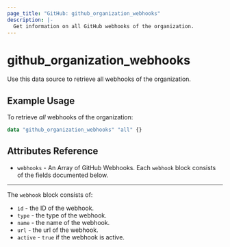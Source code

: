 ```yaml
---
page_title: "GitHub: github_organization_webhooks"
description: |-
  Get information on all GitHub webhooks of the organization.
---
```


# github\_organization\_webhooks

Use this data source to retrieve all webhooks of the organization.

## Example Usage

To retrieve *all* webhooks of the organization:

```terraform
data "github_organization_webhooks" "all" {}
```

## Attributes Reference

* `webhooks` - An Array of GitHub Webhooks. Each `webhook` block consists of the fields documented below.

---

The `webhook` block consists of:

* `id` - the ID of the webhook.
* `type` - the type of the webhook.
* `name` - the name of the webhook.
* `url` - the url of the webhook.
* `active` - `true` if the webhook is active.
